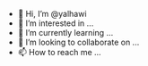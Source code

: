- 👋 Hi, I’m @yalhawi
- 👀 I’m interested in ...
- 🌱 I’m currently learning ...
- 💞️ I’m looking to collaborate on ...
- 📫 How to reach me ...

<!---
yalhawi/yalhawi is a ✨ special ✨ repository because its `README.md` (this file) appears on your GitHub profile.
You can click the Preview link to take a look at your changes.
--->
